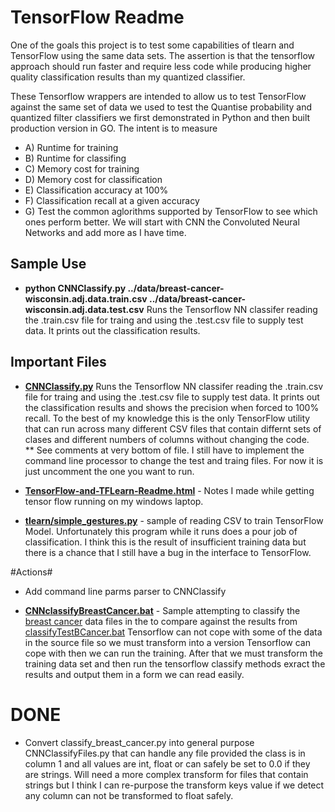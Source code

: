 # TensorFlow Readme #
 One of the goals this project is to test some
 capabilities of tlearn and TensorFlow using the 
 same data sets.   The assertion is that the 
 tensorflow approach should run faster and require
 less code while producing higher quality classification
 results than my quantized classifier. 
 

These Tensorflow wrappers are intended to allow us to test TensorFlow
against the same set of data we used to test the Quantise probability
and quantized filter classifiers we first demonstrated in Python and
then built production version in GO.   The intent is to measure 
* A) Runtime for training
* B) Runtime for classifing
* C) Memory cost for training
* D) Memory cost for classification
* E) Classification accuracy at 100%
* F) Classification recall at a given accuracy
* G) Test the common aglorithms supported by TensorFlow
     to see which ones perform better.  We will start with
     CNN the Convoluted Neural Networks and add more as I
     have time.
     
## Sample Use ##

* **python CNNClassify.py ../data/breast-cancer-wisconsin.adj.data.train.csv ../data/breast-cancer-wisconsin.adj.data.test.csv** Runs the Tensorflow NN
classifer reading the .train.csv file for traing and using the 
.test.csv file to supply test data. It prints out the classification results.  

## Important Files ##

* **[CNNClassify.py](CNNClassify.py)** Runs the Tensorflow NN
  classifer reading the .train.csv file for traing and using the 
  .test.csv file to supply test data. 
  It prints out the classification results and shows the precision
  when forced to 100% recall.  To the best of my knowledge this is
  the only TensorFlow utility that can run across many different 
  CSV files that contain differnt sets of clases and different 
  numbers of columns without changing the code.  
      ** See comments at very bottom of file.  I still have to
      implement the command line processor to change the test
      and traing files. For now it is just uncomment the one
      you want to run. 

* **[TensorFlow-and-TFLearn-Readme.html](TensorFlow-and-TFLearn-Readme.html)** - Notes I made while getting tensor flow running on my windows laptop.


* **[tlearn/simple_gestures.py](tlearn/simple_gestures.py)** - sample of reading CSV to  train TensorFlow Model.
   Unfortunately this program while it runs does a pour job of classification. I think
   this is the result of insufficient training data but there is a chance that I still have
   a bug in the interface to TensorFlow.
 
  

#Actions#
* Add command line parms parser to CNNClassify

* **[CNNclassifyBreastCancer.bat](CNNClassifyBreaskCancer.bat)** - Sample 
  attempting to classify the [breast cancer](../data/breast-cancer-wisconsin.adj.data.csv)
  data files in the to compare against the results from 
  [classifyTestBCancer.bat](../classifyTestBCancer.bat) 
  Tensorflow can not cope with some of the data in the source
  file so we must transform into a version Tensorflow can
  cope with then we can run the training.  After that we 
  must transform the training data set and then run the
  tensorflow classify methods exract the results and output
  them in a form we can read easily. 

  
# DONE #
  
* Convert classify_breast_cancer.py into general purpose
  CNNClassifyFiles.py that can handle any file provided 
  the class is in column 1 and all values are int, float
  or can safely be set to 0.0 if they are strings.   Will
  need a more complex transform for files that contain 
  strings but I think I can re-purpose the transform keys
  value if we detect any column can not be transformed
  to float safely. 
  
